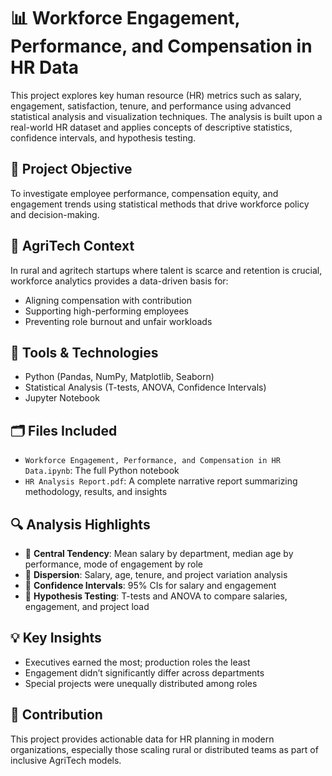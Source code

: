 # 📊 Workforce Engagement, Performance, and Compensation in HR Data

This project explores key human resource (HR) metrics such as salary, engagement, satisfaction, tenure, and performance using advanced statistical analysis and visualization techniques. The analysis is built upon a real-world HR dataset and applies concepts of descriptive statistics, confidence intervals, and hypothesis testing.

## 🎯 Project Objective
To investigate employee performance, compensation equity, and engagement trends using statistical methods that drive workforce policy and decision-making.

## 🌱 AgriTech Context
In rural and agritech startups where talent is scarce and retention is crucial, workforce analytics provides a data-driven basis for:
- Aligning compensation with contribution
- Supporting high-performing employees
- Preventing role burnout and unfair workloads

## 🧰 Tools & Technologies
- Python (Pandas, NumPy, Matplotlib, Seaborn)
- Statistical Analysis (T-tests, ANOVA, Confidence Intervals)
- Jupyter Notebook

## 🗂️ Files Included
- `Workforce Engagement, Performance, and Compensation in HR Data.ipynb`: The full Python notebook
- `HR Analysis Report.pdf`: A complete narrative report summarizing methodology, results, and insights

## 🔍 Analysis Highlights
- 📌 **Central Tendency**: Mean salary by department, median age by performance, mode of engagement by role
- 📌 **Dispersion**: Salary, age, tenure, and project variation analysis
- 📌 **Confidence Intervals**: 95% CIs for salary and engagement
- 📌 **Hypothesis Testing**: T-tests and ANOVA to compare salaries, engagement, and project load

## 💡 Key Insights
- Executives earned the most; production roles the least
- Engagement didn’t significantly differ across departments
- Special projects were unequally distributed among roles

## 🤝 Contribution
This project provides actionable data for HR planning in modern organizations, especially those scaling rural or distributed teams as part of inclusive AgriTech models.
